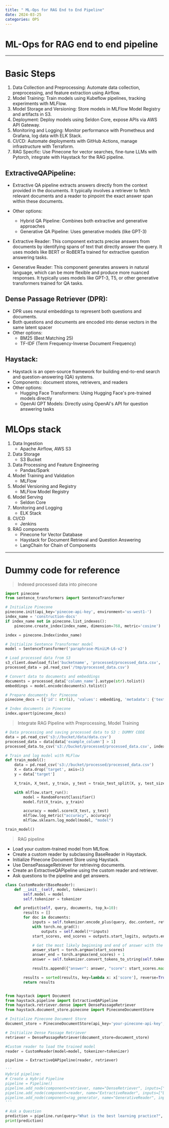 ```yaml
---
title: " ML-Ops for RAG End to End Pipeline"
date: 2024-03-25
categories: OPS
---
```

# ML-Ops for RAG end to end pipeline
---
# Basic Steps
1. Data Collection and Preprocessing: Automate data collection, preprocessing, and feature extraction using Airflow.
2. Model Training: Train models using Kubeflow pipelines, tracking experiments with MLFlow.
3. Model Storage and Versioning: Store models in MLFlow Model Registry and artifacts in S3.
4. Deployment: Deploy models using Seldon Core, expose APIs via AWS API Gateway.
5. Monitoring and Logging: Monitor performance with Prometheus and Grafana, log data with ELK Stack.
6. CI/CD: Automate deployments with GitHub Actions, manage infrastructure with Terraform.
7. RAG Specific: Use Pinecone for vector searches, fine-tune LLMs with Pytorch, integrate with Haystack for the RAG pipeline.
   
## ExtractiveQAPipeline:
 - Extractive QA pipeline extracts answers directly from the context provided in the documents. It typically involves a retriever to fetch relevant documents and a reader to pinpoint the exact answer span within 
   these documents.
 - Other options:
     - Hybrid QA Pipeline: Combines both extractive and generative approaches
     - Generative QA Pipeline: Uses generative models (like GPT-3)
       
 - Extractive Reader: This component extracts precise answers from documents by identifying spans of text that directly answer the query. It uses models like BERT or RoBERTa trained for extractive question 
   answering tasks.
 - Generative Reader: This component generates answers in natural language, which can be more flexible and produce more nuanced responses. It typically uses models like GPT-3, T5, or other generative transformers 
    trained for QA tasks.
   
## Dense Passage Retriever (DPR):
  -  DPR uses neural embeddings to represent both questions and documents.
  -  Both questions and documents are encoded into dense vectors in the same latent spacer
  -  Other options:
      - BM25 (Best Matching 25)
      - TF-IDF (Term Frequency-Inverse Document Frequency)
        
## Haystack:
 - Haystack is an open-source framework for building end-to-end search and question-answering (QA) systems.
 - Components :  document stores, retrievers, and readers
 - Other options:
     - Hugging Face Transformers: Using Hugging Face's pre-trained models directly
     - OpenAI GPT Models: Directly using OpenAI's API for question answering tasks
       
# MLOps stack 
1. Data Ingestion
   - Apache Airflow, AWS S3
2. Data Storage
   - S3 Bucket
3. Data Processing and Feature Engineering
   - Pandas/Spark
4. Model Training and Validation
   - MLFlow
5. Model Versioning and Registry
   - MLFlow Model Registry
6. Model Serving
   - Seldon Core
7. Monitoring and Logging
   - ELK Stack
8. CI/CD
   - Jenkins
9. RAG components
   - Pinecone for Vector Database
   - Haystack for Document Retrieval and Question Answering
   - LangChain for Chain of Components
---

# Dummy code for reference

> Indexed processed data into pinecone
```python
import pinecone
from sentence_transformers import SentenceTransformer

# Initialize Pinecone
pinecone.init(api_key='pinecoe-api-key', environment='us-west1-')
index_name = 'construction-docs'
if index_name not in pinecone.list_indexes():
    pinecone.create_index(index_name, dimension=768, metric='cosine')

index = pinecone.Index(index_name)

# Initialize Sentence Transformer model
model = SentenceTransformer('paraphrase-MiniLM-L6-v2')

# Load processed data from S3
s3_client.download_file('bucketname', 'processed/processed_data.csv', '/tmp/processed_data.csv')
processed_data = pd.read_csv('/tmp/processed_data.csv')

# Convert data to documents and embeddings
documents = processed_data['column_name'].astype(str).tolist()
embeddings = model.encode(documents).tolist()

# Prepare documents for Pinecone
pinecone_docs = [{'id': str(i), 'values': embedding, 'metadata': {'text': doc}} for i, (embedding, doc) in enumerate(zip(embeddings, documents))]

# Index documents in Pinecone
index.upsert(pinecone_docs)

```
> Integrate RAG Pipeline with Preprocessing, Model Training
```python
# Data processing and saving processed data to S3 : DUMMY CODE
data = pd.read_csv('s3://bucket/data/data.csv')
processed_data = data[data['example_column'] > 1]
processed_data.to_csv('s3://bucket/processed/processed_data.csv', index=False)

# Train and log model with MLFlow
def train_model():
    data = pd.read_csv('s3://bucket/processed/processed_data.csv')
    X = data.drop('target', axis=1)
    y = data['target']

    X_train, X_test, y_train, y_test = train_test_split(X, y, test_size=0.2)

    with mlflow.start_run():
        model = RandomForestClassifier()
        model.fit(X_train, y_train)

        accuracy = model.score(X_test, y_test)
        mlflow.log_metric("accuracy", accuracy)
        mlflow.sklearn.log_model(model, "model")

train_model()

```
> RAG pipeline
 - Load your custom-trained model from MLflow.
 - Create a custom reader by subclassing BaseReader in Haystack.
 - Initialize Pinecone Document Store using Haystack.
 - Use DensePassageRetriever for retrieving documents.
 - Create an ExtractiveQAPipeline using the custom reader and retriever.
 - Ask questions to the pipeline and get answers.

```python
class CustomReader(BaseReader):
    def __init__(self, model, tokenizer):
        self.model = model
        self.tokenizer = tokenizer

    def predict(self, query, documents, top_k=10):
        results = []
        for doc in documents:
            inputs = self.tokenizer.encode_plus(query, doc.content, return_tensors="pt")
            with torch.no_grad():
                outputs = self.model(**inputs)
            start_scores, end_scores = outputs.start_logits, outputs.end_logits

            # Get the most likely beginning and end of answer with the argmax of the score
            answer_start = torch.argmax(start_scores)
            answer_end = torch.argmax(end_scores) + 1
            answer = self.tokenizer.convert_tokens_to_string(self.tokenizer.convert_ids_to_tokens(inputs["input_ids"][0][answer_start:answer_end]))

            results.append({"answer": answer, "score": start_scores.max().item()})

        results = sorted(results, key=lambda x: x['score'], reverse=True)[:top_k]
        return results


from haystack import Document
from haystack.pipeline import ExtractiveQAPipeline
from haystack.retriever.dense import DensePassageRetriever
from haystack.document_store.pinecone import PineconeDocumentStore

# Initialize Pinecone Document Store
document_store = PineconeDocumentStore(api_key='your-pinecone-api-key', index_name='construction-docs')

# Initialize Dense Passage Retriever
retriever = DensePassageRetriever(document_store=document_store)

#Custom reader to load the trained model
reader = CustomReader(model=model, tokenizer=tokenizer)

pipeline = ExtractiveQAPipeline(reader, retriever)

'''
Hybrid pipeline:
# Create a Hybrid Pipeline
pipeline = Pipeline()
pipeline.add_node(component=retriever, name="DenseRetriever", inputs=["Query"])
pipeline.add_node(component=reader, name="ExtractiveReader", inputs=["DenseRetriever"])
pipeline.add_node(component=rag_generator, name="GenerativeReader", inputs=["DenseRetriever"])
'''

# Ask a Question
prediction = pipeline.run(query="What is the best learning practice?", top_k_retriever=10, top_k_reader=5)
print(prediction)

```
